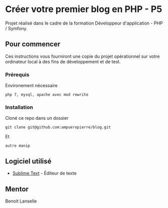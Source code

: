 # Créer votre premier blog en PHP - P5

Projet réalisé dans le cadre de la formation Développeur d'application - PHP / Symfony.

## Pour commencer

Ces instructions vous fourniront une copie du projet opérationnel sur votre ordinateur local à des fins de développement et de test. 

### Prérequis

Environement nécessaire

```
php 7, mysql, apache avec mod rewrite
```

### Installation

Cloné ce repo dans un dossier

```
git clone git@github.com:ampueropierre/blog.git
```

Et

```
autre manip
```

## Logiciel utilisé

* [Sublime Text](https://www.sublimetext.com/) - Éditeur de texte

## Mentor

Benoit Lanselle